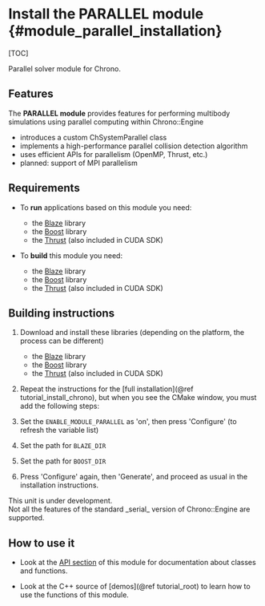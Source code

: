 Install the PARALLEL module {#module_parallel_installation}
==========================

[TOC]

Parallel solver module for Chrono.


## Features

The **PARALLEL module** provides features for performing multibody simulations
using parallel computing within Chrono::Engine

- introduces a custom ChSystemParallel class
- implements a high-performance parallel collision detection algorithm
- uses efficient APIs for parallelism (OpenMP, Thrust, etc.)
- planned: support of MPI parallelism


## Requirements

- To **run** applications based on this module you need:
    - the [Blaze](https://code.google.com/p/blaze-lib/) library
    - the [Boost](http://www.boost.org) library
    - the [Thrust](https://github.com/thrust/thrust) (also included in CUDA SDK)

- To **build** this module you need:
    - the [Blaze](https://code.google.com/p/blaze-lib/) library
    - the [Boost](http://www.boost.org) library
    - the [Thrust](https://github.com/thrust/thrust) (also included in CUDA SDK)


## Building instructions
  
1. Download and install these libraries (depending on the platform, the process can be different)
    - the [Blaze](https://code.google.com/p/blaze-lib/) library
    - the [Boost](http://www.boost.org) library
    - the [Thrust](https://github.com/thrust/thrust) (also included in CUDA SDK)

2. Repeat the instructions for the [full installation](@ref tutorial_install_chrono), but when you see 
   the CMake window, you must add the following steps:
   
3. Set the `ENABLE_MODULE_PARALLEL` as 'on', then press 'Configure' (to refresh the variable list) 
 
4. Set the path for `BLAZE_DIR`

5. Set the path for `BOOST_DIR`
	 
5. Press 'Configure' again, then 'Generate', and proceed as usual in the installation instructions.

<div class="ce-info">
This unit is under development. 
</div>

<div class="ce-warning">
Not all the features of the standard _serial_ version of Chrono::Engine are supported.
</div>


## How to use it

- Look at the [API section](group__parallel__module.html) of this module for documentation about classes and functions.

- Look at the C++ source of [demos](@ref tutorial_root) to learn how to use the functions of this module.
